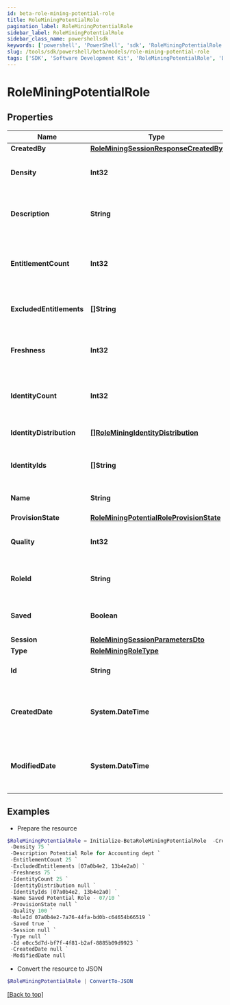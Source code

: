 ```yaml
---
id: beta-role-mining-potential-role
title: RoleMiningPotentialRole
pagination_label: RoleMiningPotentialRole
sidebar_label: RoleMiningPotentialRole
sidebar_class_name: powershellsdk
keywords: ['powershell', 'PowerShell', 'sdk', 'RoleMiningPotentialRole', 'BetaRoleMiningPotentialRole'] 
slug: /tools/sdk/powershell/beta/models/role-mining-potential-role
tags: ['SDK', 'Software Development Kit', 'RoleMiningPotentialRole', 'BetaRoleMiningPotentialRole']
---
```



# RoleMiningPotentialRole

## Properties

Name | Type | Description | Notes
------------ | ------------- | ------------- | -------------
**CreatedBy** | [**RoleMiningSessionResponseCreatedBy**](role-mining-session-response-created-by) |  | [optional] 
**Density** | **Int32** | The density of a potential role. | [optional] 
**Description** | **String** | The description of a potential role. | [optional] 
**EntitlementCount** | **Int32** | The number of entitlements in a potential role. | [optional] 
**ExcludedEntitlements** | **[]String** | The list of entitlement ids to be excluded. | [optional] 
**Freshness** | **Int32** | The freshness of a potential role. | [optional] 
**IdentityCount** | **Int32** | The number of identities in a potential role. | [optional] 
**IdentityDistribution** | [**[]RoleMiningIdentityDistribution**](role-mining-identity-distribution) | Identity attribute distribution. | [optional] 
**IdentityIds** | **[]String** | The list of ids in a potential role. | [optional] 
**Name** | **String** | Name of the potential role. | [optional] 
**ProvisionState** | [**RoleMiningPotentialRoleProvisionState**](role-mining-potential-role-provision-state) |  | [optional] 
**Quality** | **Int32** | The quality of a potential role. | [optional] 
**RoleId** | **String** | The roleId of a potential role. | [optional] 
**Saved** | **Boolean** | The potential role's saved status. | [optional] 
**Session** | [**RoleMiningSessionParametersDto**](role-mining-session-parameters-dto) |  | [optional] 
**Type** | [**RoleMiningRoleType**](role-mining-role-type) |  | [optional] 
**Id** | **String** | Id of the potential role | [optional] 
**CreatedDate** | **System.DateTime** | The date-time when this potential role was created. | [optional] 
**ModifiedDate** | **System.DateTime** | The date-time when this potential role was modified. | [optional] 

## Examples

- Prepare the resource
```powershell
$RoleMiningPotentialRole = Initialize-BetaRoleMiningPotentialRole  -CreatedBy null `
 -Density 75 `
 -Description Potential Role for Accounting dept `
 -EntitlementCount 25 `
 -ExcludedEntitlements [07a0b4e2, 13b4e2a0] `
 -Freshness 75 `
 -IdentityCount 25 `
 -IdentityDistribution null `
 -IdentityIds [07a0b4e2, 13b4e2a0] `
 -Name Saved Potential Role - 07/10 `
 -ProvisionState null `
 -Quality 100 `
 -RoleId 07a0b4e2-7a76-44fa-bd0b-c64654b66519 `
 -Saved true `
 -Session null `
 -Type null `
 -Id e0cc5d7d-bf7f-4f81-b2af-8885b09d9923 `
 -CreatedDate null `
 -ModifiedDate null
```

- Convert the resource to JSON
```powershell
$RoleMiningPotentialRole | ConvertTo-JSON
```


[[Back to top]](#) 

